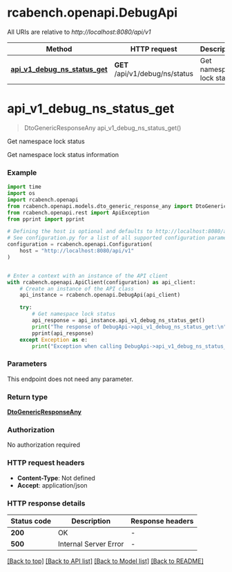 # rcabench.openapi.DebugApi

All URIs are relative to *http://localhost:8080/api/v1*

Method | HTTP request | Description
------------- | ------------- | -------------
[**api_v1_debug_ns_status_get**](DebugApi.md#api_v1_debug_ns_status_get) | **GET** /api/v1/debug/ns/status | Get namespace lock status


# **api_v1_debug_ns_status_get**
> DtoGenericResponseAny api_v1_debug_ns_status_get()

Get namespace lock status

Get namespace lock status information

### Example


```python
import time
import os
import rcabench.openapi
from rcabench.openapi.models.dto_generic_response_any import DtoGenericResponseAny
from rcabench.openapi.rest import ApiException
from pprint import pprint

# Defining the host is optional and defaults to http://localhost:8080/api/v1
# See configuration.py for a list of all supported configuration parameters.
configuration = rcabench.openapi.Configuration(
    host = "http://localhost:8080/api/v1"
)


# Enter a context with an instance of the API client
with rcabench.openapi.ApiClient(configuration) as api_client:
    # Create an instance of the API class
    api_instance = rcabench.openapi.DebugApi(api_client)

    try:
        # Get namespace lock status
        api_response = api_instance.api_v1_debug_ns_status_get()
        print("The response of DebugApi->api_v1_debug_ns_status_get:\n")
        pprint(api_response)
    except Exception as e:
        print("Exception when calling DebugApi->api_v1_debug_ns_status_get: %s\n" % e)
```



### Parameters

This endpoint does not need any parameter.

### Return type

[**DtoGenericResponseAny**](DtoGenericResponseAny.md)

### Authorization

No authorization required

### HTTP request headers

 - **Content-Type**: Not defined
 - **Accept**: application/json

### HTTP response details

| Status code | Description | Response headers |
|-------------|-------------|------------------|
**200** | OK |  -  |
**500** | Internal Server Error |  -  |

[[Back to top]](#) [[Back to API list]](../README.md#documentation-for-api-endpoints) [[Back to Model list]](../README.md#documentation-for-models) [[Back to README]](../README.md)

